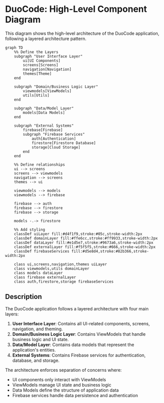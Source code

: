 # DuoCode: High-Level Component Diagram

This diagram shows the high-level architecture of the DuoCode application, following a layered architecture pattern.

```mermaid
graph TD
    %% Define the Layers
    subgraph "User Interface Layer"
        ui[UI Components]
        screens[Screens]
        navigation[Navigation]
        themes[Theme]
    end

    subgraph "Domain/Business Logic Layer"
        viewmodels[ViewModels]
        utils[Utils]
    end

    subgraph "Data/Model Layer"
        models[Data Models]
    end

    subgraph "External Systems"
        firebase[Firebase]
        subgraph "Firebase Services"
            auth[Authentication]
            firestore[Firestore Database]
            storage[Cloud Storage]
        end
    end

    %% Define relationships
    ui --> screens
    screens --> viewmodels
    navigation --> screens
    themes --> ui
    
    viewmodels --> models
    viewmodels --> firebase
    
    firebase --> auth
    firebase --> firestore
    firebase --> storage
    
    models -.-> firestore

    %% Add styling
    classDef uiLayer fill:#d4f1f9,stroke:#05c,stroke-width:2px
    classDef domainLayer fill:#ffe6cc,stroke:#ff9933,stroke-width:2px
    classDef dataLayer fill:#e1d5e7,stroke:#9673a6,stroke-width:2px
    classDef externalLayer fill:#f5f5f5,stroke:#666,stroke-width:2px
    classDef firebaseServices fill:#d5e8d4,stroke:#82b366,stroke-width:2px

    class ui,screens,navigation,themes uiLayer
    class viewmodels,utils domainLayer
    class models dataLayer
    class firebase externalLayer
    class auth,firestore,storage firebaseServices
```

## Description

The DuoCode application follows a layered architecture with four main layers:

1. **User Interface Layer**: Contains all UI-related components, screens, navigation, and theming.
2. **Domain/Business Logic Layer**: Contains ViewModels that handle business logic and UI state.
3. **Data/Model Layer**: Contains data models that represent the application's entities.
4. **External Systems**: Contains Firebase services for authentication, database, and storage.

The architecture enforces separation of concerns where:
- UI components only interact with ViewModels
- ViewModels manage UI state and business logic
- Data Models define the structure of application data
- Firebase services handle data persistence and authentication 